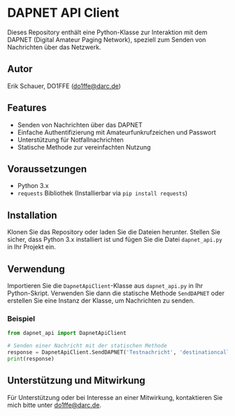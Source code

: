 # DAPNET API Client

Dieses Repository enthält eine Python-Klasse zur Interaktion mit dem DAPNET (Digital Amateur Paging Network), speziell zum Senden von Nachrichten über das Netzwerk.

## Autor
Erik Schauer, DO1FFE (do1ffe@darc.de)

## Features
- Senden von Nachrichten über das DAPNET
- Einfache Authentifizierung mit Amateurfunkrufzeichen und Passwort
- Unterstützung für Notfallnachrichten
- Statische Methode zur vereinfachten Nutzung

## Voraussetzungen
- Python 3.x
- `requests` Bibliothek (Installierbar via `pip install requests`)

## Installation
Klonen Sie das Repository oder laden Sie die Dateien herunter. Stellen Sie sicher, dass Python 3.x installiert ist und fügen Sie die Datei `dapnet_api.py` in Ihr Projekt ein.

## Verwendung
Importieren Sie die `DapnetApiClient`-Klasse aus `dapnet_api.py` in Ihr Python-Skript. Verwenden Sie dann die statische Methode `SendDAPNET` oder erstellen Sie eine Instanz der Klasse, um Nachrichten zu senden.

### Beispiel
```python
from dapnet_api import DapnetApiClient

# Senden einer Nachricht mit der statischen Methode
response = DapnetApiClient.SendDAPNET('Testnachricht', 'destinationcallsign', 'txgroup', 'yourcallsign', 'yourpassword')
print(response)
```

## Unterstützung und Mitwirkung
Für Unterstützung oder bei Interesse an einer Mitwirkung, kontaktieren Sie mich bitte unter do1ffe@darc.de.
